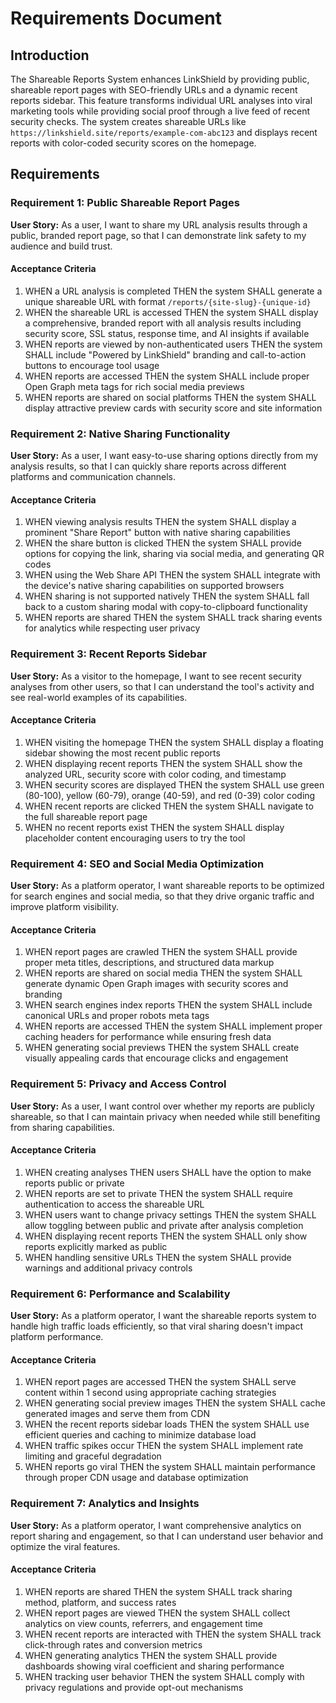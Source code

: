 # Requirements Document

## Introduction

The Shareable Reports System enhances LinkShield by providing public, shareable report pages with SEO-friendly URLs and a dynamic recent reports sidebar. This feature transforms individual URL analyses into viral marketing tools while providing social proof through a live feed of recent security checks. The system creates shareable URLs like `https://linkshield.site/reports/example-com-abc123` and displays recent reports with color-coded security scores on the homepage.

## Requirements

### Requirement 1: Public Shareable Report Pages

**User Story:** As a user, I want to share my URL analysis results through a public, branded report page, so that I can demonstrate link safety to my audience and build trust.

#### Acceptance Criteria

1. WHEN a URL analysis is completed THEN the system SHALL generate a unique shareable URL with format `/reports/{site-slug}-{unique-id}`
2. WHEN the shareable URL is accessed THEN the system SHALL display a comprehensive, branded report with all analysis results including security score, SSL status, response time, and AI insights if available
3. WHEN reports are viewed by non-authenticated users THEN the system SHALL include "Powered by LinkShield" branding and call-to-action buttons to encourage tool usage
4. WHEN reports are accessed THEN the system SHALL include proper Open Graph meta tags for rich social media previews
5. WHEN reports are shared on social platforms THEN the system SHALL display attractive preview cards with security score and site information

### Requirement 2: Native Sharing Functionality

**User Story:** As a user, I want easy-to-use sharing options directly from my analysis results, so that I can quickly share reports across different platforms and communication channels.

#### Acceptance Criteria

1. WHEN viewing analysis results THEN the system SHALL display a prominent "Share Report" button with native sharing capabilities
2. WHEN the share button is clicked THEN the system SHALL provide options for copying the link, sharing via social media, and generating QR codes
3. WHEN using the Web Share API THEN the system SHALL integrate with the device's native sharing capabilities on supported browsers
4. WHEN sharing is not supported natively THEN the system SHALL fall back to a custom sharing modal with copy-to-clipboard functionality
5. WHEN reports are shared THEN the system SHALL track sharing events for analytics while respecting user privacy

### Requirement 3: Recent Reports Sidebar

**User Story:** As a visitor to the homepage, I want to see recent security analyses from other users, so that I can understand the tool's activity and see real-world examples of its capabilities.

#### Acceptance Criteria

1. WHEN visiting the homepage THEN the system SHALL display a floating sidebar showing the most recent public reports
2. WHEN displaying recent reports THEN the system SHALL show the analyzed URL, security score with color coding, and timestamp
3. WHEN security scores are displayed THEN the system SHALL use green (80-100), yellow (60-79), orange (40-59), and red (0-39) color coding
4. WHEN recent reports are clicked THEN the system SHALL navigate to the full shareable report page
5. WHEN no recent reports exist THEN the system SHALL display placeholder content encouraging users to try the tool

### Requirement 4: SEO and Social Media Optimization

**User Story:** As a platform operator, I want shareable reports to be optimized for search engines and social media, so that they drive organic traffic and improve platform visibility.

#### Acceptance Criteria

1. WHEN report pages are crawled THEN the system SHALL provide proper meta titles, descriptions, and structured data markup
2. WHEN reports are shared on social media THEN the system SHALL generate dynamic Open Graph images with security scores and branding
3. WHEN search engines index reports THEN the system SHALL include canonical URLs and proper robots meta tags
4. WHEN reports are accessed THEN the system SHALL implement proper caching headers for performance while ensuring fresh data
5. WHEN generating social previews THEN the system SHALL create visually appealing cards that encourage clicks and engagement

### Requirement 5: Privacy and Access Control

**User Story:** As a user, I want control over whether my reports are publicly shareable, so that I can maintain privacy when needed while still benefiting from sharing capabilities.

#### Acceptance Criteria

1. WHEN creating analyses THEN users SHALL have the option to make reports public or private
2. WHEN reports are set to private THEN the system SHALL require authentication to access the shareable URL
3. WHEN users want to change privacy settings THEN the system SHALL allow toggling between public and private after analysis completion
4. WHEN displaying recent reports THEN the system SHALL only show reports explicitly marked as public
5. WHEN handling sensitive URLs THEN the system SHALL provide warnings and additional privacy controls

### Requirement 6: Performance and Scalability

**User Story:** As a platform operator, I want the shareable reports system to handle high traffic loads efficiently, so that viral sharing doesn't impact platform performance.

#### Acceptance Criteria

1. WHEN report pages are accessed THEN the system SHALL serve content within 1 second using appropriate caching strategies
2. WHEN generating social preview images THEN the system SHALL cache generated images and serve them from CDN
3. WHEN the recent reports sidebar loads THEN the system SHALL use efficient queries and caching to minimize database load
4. WHEN traffic spikes occur THEN the system SHALL implement rate limiting and graceful degradation
5. WHEN reports go viral THEN the system SHALL maintain performance through proper CDN usage and database optimization

### Requirement 7: Analytics and Insights

**User Story:** As a platform operator, I want comprehensive analytics on report sharing and engagement, so that I can understand user behavior and optimize the viral features.

#### Acceptance Criteria

1. WHEN reports are shared THEN the system SHALL track sharing method, platform, and success rates
2. WHEN report pages are viewed THEN the system SHALL collect analytics on view counts, referrers, and engagement time
3. WHEN recent reports are interacted with THEN the system SHALL track click-through rates and conversion metrics
4. WHEN generating analytics THEN the system SHALL provide dashboards showing viral coefficient and sharing performance
5. WHEN tracking user behavior THEN the system SHALL comply with privacy regulations and provide opt-out mechanisms